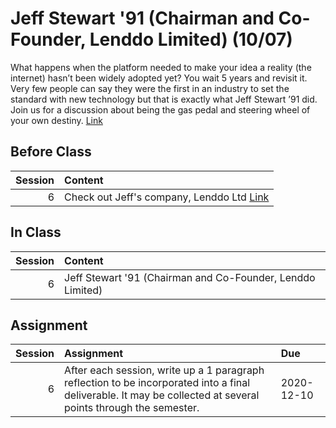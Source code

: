 Jeff Stewart '91 (Chairman and Co-Founder, Lenddo Limited) (10/07)
============================

What happens when the platform needed to make your idea a reality (the internet) hasn’t been widely adopted yet? You wait 5 years and revisit it. Very few people can say they were the first in an industry to set the standard with new technology but that is exactly what Jeff Stewart ’91 did. Join us for a discussion about being the gas pedal and steering wheel of your own destiny.  [Link](../../sessions/session6)

## Before Class

|   Session | Content                                                          |
|----------:|:-----------------------------------------------------------------|
|         6 | Check out Jeff's company, Lenddo Ltd [Link](https://lenddo.com/) |


## In Class

|   Session | Content                                                    |
|----------:|:-----------------------------------------------------------|
|         6 | Jeff Stewart '91 (Chairman and Co-Founder, Lenddo Limited) |


## Assignment

|   Session | Assignment                                                                                                                                                     | Due        |
|----------:|:---------------------------------------------------------------------------------------------------------------------------------------------------------------|:-----------|
|         6 | After each session, write up a 1 paragraph reflection to be incorporated into a final deliverable. It may be collected at several points through the semester. | 2020-12-10 |


